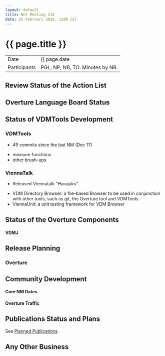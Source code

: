 ```yaml
---
layout: default
title: Net Meeting 114
date: 25 February 2018, 1200 CET
---
```


<script src="http://code.jquery.com/jquery-1.11.1.min.js">
</script>
<script src="/javascripts/edit.js"></script>
<script>setEditButonNm();</script>

# {{ page.title }}

|||
|---|---|
| Date | {{ page.date | date: "%-d %B %Y, %R %Z"}} |
| Participants | PGL, NP, NB, TO.  Minutes by NB. |

## Review Status of the Action List


## Overture Language Board Status


## Status of VDMTools Development
### VDMTools

* 49 commits since the last NM (Dec 17)
 - measure functions
 - other brush-ups

### ViennaTalk

* Released Viennatalk "Harajuku"
 - VDM Directory Browser: a file-based Browser to be used in conjunction with other tools, such as git, the Overture tool and VDMTools.
 - ViennaUnit: a unit testing framework for VDM Browser

##  Status of the Overture Components
#### VDMJ



##  Release Planning

### Overture


##  Community Development

#### Core NM Dates


#### Overture Traffic


##  Publications Status and Plans

See [Planned Publications](http://overturetool.org/publications/PlannedPublications.html).

##  Any Other Business




